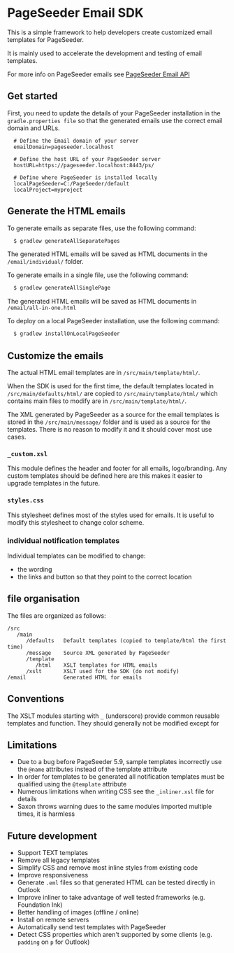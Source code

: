 # PageSeeder Email SDK

This is a simple framework to help developers create customized email templates for PageSeeder.

It is mainly used to accelerate the development and testing of email templates.

For more info on PageSeeder emails see [PageSeeder Email API](https://dev.pageseeder.com/guide/configuration/emails.html)

## Get started

First, you need to update the details of your PageSeeder installation 
in the `gradle.properties file` so that the generated emails use the correct 
email domain and URLs. 

```
  # Define the Email domain of your server
  emailDomain=pageseeder.localhost

  # Define the host URL of your PageSeeder server
  hostURL=https://pageseeder.localhost:8443/ps/

  # Define where PageSeeder is installed locally
  localPageSeeder=C:/PageSeeder/default
  localProject=myproject
```

## Generate the HTML emails

To generate emails as separate files, use the following command:

```sh
  $ gradlew generateAllSeparatePages
```

The generated HTML emails will be saved as HTML documents in the `/email/individual/` folder.

To generate emails in a single file, use the following command:

```sh
  $ gradlew generateAllSinglePage
```

The generated HTML emails will be saved as HTML documents in `/email/all-in-one.html`

To deploy on a local PageSeeder installation, use the following command:

```sh
  $ gradlew installOnLocalPageSeeder
```

## Customize the emails

The actual HTML email templates are in `/src/main/template/html/`.

When the SDK is used for the first time, the default templates located in
`/src/main/defaults/html/` are copied to `/src/main/template/html/`
which contains main files to modify are in `/src/main/template/html/`.

The XML generated by PageSeeder as a source for the email templates is stored in the
`/src/main/message/` folder and is used as a source for the templates. There is no reason 
to modify it and it should cover most use cases.

### `_custom.xsl`

This module defines the header and footer for all emails, logo/branding.
Any custom templates should be defined here are this makes it easier to upgrade templates in the future.

### `styles.css`

This stylesheet defines most of the styles used for emails.
It is useful to modify this stylesheet to change color scheme.

### individual notification templates

Individual templates can be modified to change:
 - the wording
 - the links and button so that they point to the correct location


## file organisation

The files are organized as follows:

```
/src
   /main
      /defaults   Default templates (copied to template/html the first time)
      /message    Source XML generated by PageSeeder
      /template   
         /html    XSLT templates for HTML emails
      /xslt       XSLT used for the SDK (do not modify)
/email            Generated HTML for emails 
```

## Conventions

The XSLT modules starting with `_` (underscore) provide common reusable templates and function.
They should generally not be modified except for 


## Limitations

 - Due to a bug before PageSeeder 5.9, sample templates incorrectly use the `@name` attributes 
   instead of the template attribute
 - In order for templates to be generated all notification templates must be qualified using the
   `@template` attribute
 - Numerous limitations when writing CSS see the `_inliner.xsl` file for details
 - Saxon throws warning dues to the same modules imported multiple times, it is harmless


## Future development

 - Support TEXT templates
 - Remove all legacy templates
 - Simplify CSS and remove most inline styles from existing code
 - Improve responsiveness
 - Generate `.eml` files so that generated HTML can be tested directly in Outlook
 - Improve inliner to take advantage of well tested frameworks (e.g. Foundation Ink)
 - Better handling of images (offline / online)
 - Install on remote servers
 - Automatically send test templates with PageSeeder 
 - Detect CSS properties which aren't supported by some clients (e.g. `padding` on `p` for Outlook)


